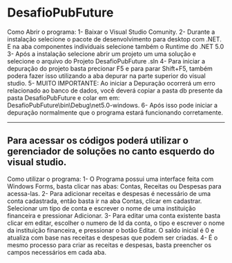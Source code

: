 # DesafioPubFuture
Como Abrir o programa:
1- Baixar o Visual Studio Comunity.
2- Durante a instalação selecione o pacote de desenvolvimento para desktop com .NET. E na aba componentes individuais 
selecione também o Runtime do .NET 5.0
3- Após a instalação selecione abrir um projeto um uma solução e selecione o arquivo do Projeto DesafioPubFuture .sln
4- Para iniciar a depuração do projeto basta precionar F5 e para parar Shift+F5, também podera fazer isso utilizando 
a aba depurar na parte superior do visual studio.
5- MUITO IMPORTANTE: Ao iniciar a Depuração ocorrerá um erro relacionado ao banco de dados, você deverá copiar a pasta
db presente da pasta DesafioPubFuture e colar em em: DesafioPubFuture\bin\Debug\net5.0-windows.
6- Após isso pode iniciar a depuração normalmente que o programa estará funcionando corretamente.

----------------------------------------------------------------------------------------------------------------------------------------
Para acessar os códigos poderá utilizar o gerenciador de soluções no canto esquerdo do visual studio.
----------------------------------------------------------------------------------------------------------------------------------------
Como utilizar o programa:
1- O Programa possui uma interface feita com Windows Forms, basta clicar nas abas: Contas, Receitas ou Despesas para acessa-las.
2- Para adicionar receitas e despesas é necessário de uma conta cadastrada, então basta ir na aba Contas, clicar em cadastrar.
Selecionar um tipo de conta e escrever o nome de uma instituição financeira e pressionar Adicionar.
3- Para editar uma conta existente basta clicar em editar, 
escolher o numero de Id da conta, o tipo e escrever o nome da instituição financeira, e pressionar o botão Editar.
O saldo inicial é 0 e atualiza com base nas receitas e despesas que podem ser criadas.
4- É o mesmo processo para criar as receitas e despesas, basta preencher os campos necessários em cada aba.
